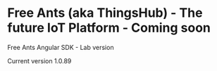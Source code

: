 # Free Ants (aka ThingsHub) - The future IoT Platform - Coming soon

Free Ants Angular SDK - Lab version

Current version 1.0.89
